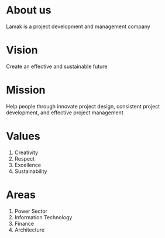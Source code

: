 # About us
Lamak is a project development and management company
# Vision
Create an effective and sustainable future
# Mission
Help people through innovate project design, consistent project development, and effective project management
# Values
1. Creativity
2. Respect
3. Excellence
4. Sustainability
# Areas
1. Power Sector
2. Information Technology
3. Finance
4. Architecture
